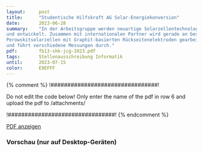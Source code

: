 ```yaml
---
layout:     post
title:      "Studentische Hilfskraft AG Solar-Energiekonversion"
date:       2023-06-28
summary:    "In der Arbeitsgruppe werden neuartige Solarzellentechnologien für eine nachhaltigere Energieversorgung erforscht
und entwickelt. Zusammen mit internationalen Partner wird gerade an besonders stabilen und umwelfreundlichen
Perowskitsolarzellen mit Graphit-basierten Rückseitenelektroden gearbeitet. Man unterstützt beim Aufbau eines elektronischen Laborbuch-Systems, programmiert Routinen zur Extraktion und Aufbereitung von Mess- und Prozessdaten
und führt verschiedene Messungen durch."
pdf:        fb13-shk-jcg-2023.pdf
tags:       Stellenausschreibung Informatik
until:		2023-07-15
color:      E9EFFF
---
```


{% comment %}
!################################!

Do not edit the code below! Only enter the name of the pdf in row 6 and upload the pdf to /attachments/

!################################!
{% endcomment %}

<a class="btn btn-primary" href="{{ site.url }}/attachments/{{page.pdf}}">PDF anzeigen</a>

<h3>Vorschau (nur auf Desktop-Geräten)</h3>
<div class="d-none d-sm-block">
    <object data="{{ site.url }}/attachments/{{page.pdf}}" width="100%" height="1010" type='application/pdf'>
    </object>
</div>
